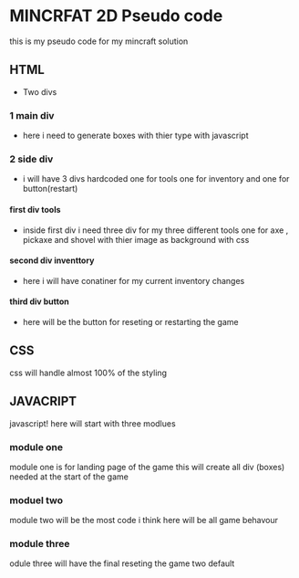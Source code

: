 # MINCRFAT 2D Pseudo code
this is my pseudo code for my mincraft solution 
## HTML
* Two divs
### 1 main div
- here i need to generate boxes with thier type with javascript
### 2 side div 
- i will have 3 divs hardcoded one for tools one for inventory and one for button(restart)
#### first div tools
- inside first div i need three div for my three different tools one for axe , pickaxe and shovel with thier image as background with css
#### second div inventtory
- here i will have conatiner for my current inventory changes
#### third div button
- here will be the button for reseting or restarting the game
## CSS
css will  handle almost 100% of the styling

## JAVACRIPT
javascript! 
here will start with three modlues 
### module one
module one is for landing page of the game this will create all div (boxes) needed  at the start of the game
### moduel two 
module two will be the most code i think here will be all game behavour
### module three 
odule three will have the final reseting the game two default